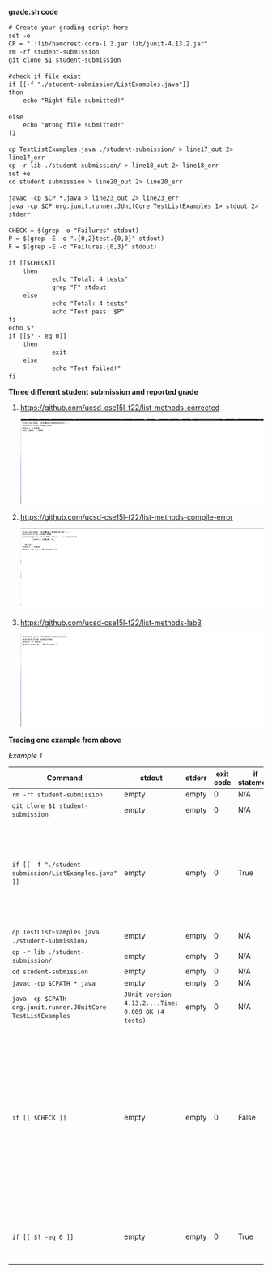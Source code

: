 **grade.sh code**

    # Create your grading script here
    set -e
    CP = ".:lib/hamcrest-core-1.3.jar:lib/junit-4.13.2.jar"
    rm -rf student-submission
    git clone $1 student-submission 

    #check if file exist 
    if [[-f "./student-submission/ListExamples.java"]]
    then                            
        echo "Right file submitted!"

    else
        echo "Wrong file submitted!"
    fi

    cp TestListExamples.java ./student-submission/ > line17_out 2> line17_err
    cp -r lib ./student-submission/ > line18_out 2> line18_err
    set +e
    cd student submission > line20_out 2> line20_err

    javac -cp $CP *.java > line23_out 2> line23_err
    java -cp $CP org.junit.runner.JUnitCore TestListExamples 1> stdout 2> stderr

    CHECK = $(grep -o "Failures" stdout)
    P = $(grep -E -o ".{0,2}test.{0,0}" stdout)
    F = $(grep -E -o "Failures.{0,3}" stdout)

    if [[$CHECK]]
        then
                echo "Total: 4 tests"
                grep "F" stdout
        else
                echo "Total: 4 tests" 
                echo "Test pass: $P"
    fi
    echo $?
    if [[$? - eq 0]]
        then
                exit
        else
                echo "Test failed!"
    fi


**Three different student submission and reported grade**

1. https://github.com/ucsd-cse15l-f22/list-methods-corrected

    ![1](1.PNG)

2. https://github.com/ucsd-cse15l-f22/list-methods-compile-error

    ![2](2.PNG)

3. https://github.com/ucsd-cse15l-f22/list-methods-lab3

    ![3](3.PNG)


**Tracing one example from above**

*Example 1*

| Command                                                       | stdout                                             | stderr | exit code | if statement | explanation                                                                                                                                                                                                                                                                                                                                      |
| ------------------------------------------------------------- | -------------------------------------------------- | ------ | --------- | ------------ | ------------------------------------------------------------------------------------------------------------------------------------------------------------------------------------------------------------------------------------------------------------------------------------------------------------------------------------------------ |
| `rm -rf student-submission`                                   | empty                                              | empty  | 0         | N/A          | N/A                                                                                                                                                                                                                                                                                                                                              |
| `git clone $1 student-submission`                             | empty                                              | empty  | 0         | N/A          | N/A                                                                                                                                                                                                                                                                                                                                              |
| `if [[ -f "./student-submission/ListExamples.java" ]]`        | empty                                              | empty  | 0         | True         | ListExamples.java file can be found in student-submission folder. Therefore, it run if statement `echo "correct file submitted"` but won't run else statement `echo "missing file"`                                                                                                                                                              |
| `cp TestListExamples.java ./student-submission/`              | empty                                              | empty  | 0         | N/A          | N/A                                                                                                                                                                                                                                                                                                                                              |
| `cp -r lib ./student-submission/`                             | empty                                              | empty  | 0         | N/A          | N/A                                                                                                                                                                                                                                                                                                                                              |
| `cd student-submission`                                       | empty                                              | empty  | 0         | N/A          | N/A                                                                                                                                                                                                                                                                                                                                              |
| `javac -cp $CPATH *.java`                                     | empty                                              | empty  | 0         | N/A          | N/A                                                                                                                                                                                                                                                                                                                                              |
| `java -cp $CPATH org.junit.runner.JUnitCore TestListExamples` | `JUnit version 4.13.2....Time: 0.009 OK (4 tests)` | empty  | 0         | N/A          | N/A                                                                                                                                                                                                                                                                                                                                              |
| `if [[ $CHECK ]]`                                             | empty                                              | empty  | 0         | False        | `$CHECK` is going to search the word `"Failures"` if it exist in file `stdout`. In this case, since it pass all the tests, the word `"Failures"` is not existed in stdout. Therefore, it will run else statement `echo "Total: 4 tests"` and `echo "You pass: $PASS"` and skip if statement `echo "Total: 4 tests"` and `grep "Failures" stdout` |
| `if [[ $? -eq 0 ]]`                                           | empty                                              | empty  | 0         | True         | Since there's no error, it will run if statement `exit` and skip else statement `echo "test filed!"`                                                                                                                                                                                                                                             |

